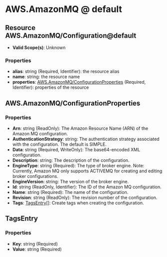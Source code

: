 # AWS.AmazonMQ @ default

## Resource AWS.AmazonMQ/Configuration@default
* **Valid Scope(s)**: Unknown
### Properties
* **alias**: string (Required, Identifier): the resource alias
* **name**: string: the resource name
* **properties**: [AWS.AmazonMQ/ConfigurationProperties](#awsamazonmqconfigurationproperties) (Required, Identifier): properties of the resource

## AWS.AmazonMQ/ConfigurationProperties
### Properties
* **Arn**: string (ReadOnly): The Amazon Resource Name (ARN) of the Amazon MQ configuration.
* **AuthenticationStrategy**: string: The authentication strategy associated with the configuration. The default is SIMPLE.
* **Data**: string (Required, WriteOnly): The base64-encoded XML configuration.
* **Description**: string: The description of the configuration.
* **EngineType**: string (Required): The type of broker engine. Note: Currently, Amazon MQ only supports ACTIVEMQ for creating and editing broker configurations.
* **EngineVersion**: string: The version of the broker engine.
* **Id**: string (ReadOnly, Identifier): The ID of the Amazon MQ configuration.
* **Name**: string (Required): The name of the configuration.
* **Revision**: string (ReadOnly): The revision number of the configuration.
* **Tags**: [TagsEntry](#tagsentry)[]: Create tags when creating the configuration.

## TagsEntry
### Properties
* **Key**: string (Required)
* **Value**: string (Required)

